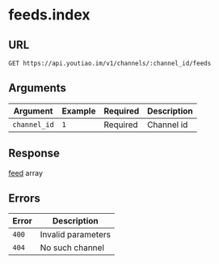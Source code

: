# feeds.index

## URL

`GET https://api.youtiao.im/v1/channels/:channel_id/feeds`

## Arguments

| Argument     | Example | Required | Description |
| ------------ | ------- | -------- | ----------- |
| `channel_id` | `1`     | Required | Channel id  |

## Response

[feed](../types/feed.md) array

## Errors

| Error | Description        |
| ----- | ------------------ |
| `400` | Invalid parameters |
| `404` | No such channel    |
